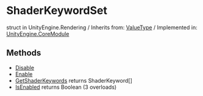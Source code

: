 # ShaderKeywordSet
struct in UnityEngine.Rendering
 / Inherits from: <a href="https://docs.unity3d.com/6000.2/Documentation/ScriptReference/ValueType.html">ValueType</a> / Implemented in: <a href="https://docs.unity3d.com/6000.2/Documentation/ScriptReference/UnityEngine.CoreModule.html">UnityEngine.CoreModule</a>

## Methods
- <a href="https://docs.unity3d.com/6000.2/Documentation/ScriptReference/ShaderKeywordSet.Disable.html">Disable</a>
- <a href="https://docs.unity3d.com/6000.2/Documentation/ScriptReference/ShaderKeywordSet.Enable.html">Enable</a>
- <a href="https://docs.unity3d.com/6000.2/Documentation/ScriptReference/ShaderKeywordSet.GetShaderKeywords.html">GetShaderKeywords</a> returns ShaderKeyword[]
- <a href="https://docs.unity3d.com/6000.2/Documentation/ScriptReference/ShaderKeywordSet.IsEnabled.html">IsEnabled</a> returns Boolean (3 overloads)
